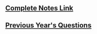 ## [Complete Notes Link](https://docs.google.com/document/d/1ppKlmjfWOLIjL9ITYIlj0yTTt4vRepU7n4mxMLB5NmM/edit?usp=sharing)

## [Previous Year's Questions](https://docs.google.com/document/d/1gQd4OV6ctCgw9zkxCw3H7baaB4nl0FwepVnPfpZVnoM/edit?usp=drive_link)
